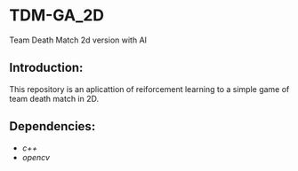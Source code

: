 # TDM-GA_2D

Team Death Match 2d version with AI

## Introduction:
This repository is an aplicattion of reiforcement learning to a simple game of team death match in 2D.

## Dependencies:
 - *c++*
 - *opencv*
